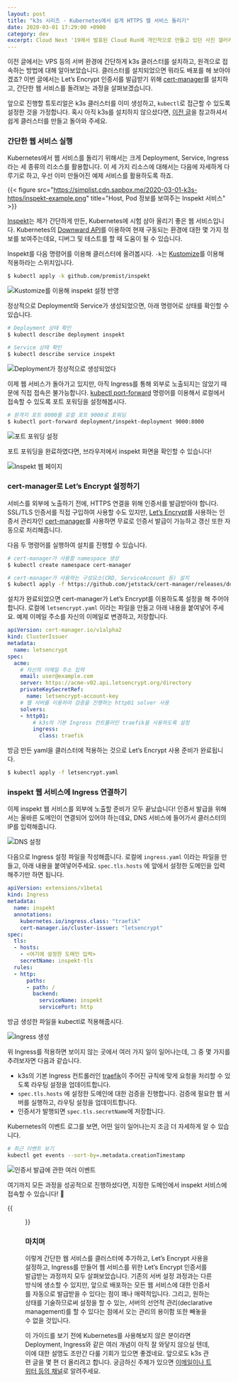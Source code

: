```yaml
---
layout: post
title: "k3s 시리즈 - Kubernetes에서 쉽게 HTTPS 웹 서비스 돌리기"
date: 2020-03-01 17:29:00 +0900
category: dev
excerpt: Cloud Next '19에서 발표된 Cloud Run에 개인적으로 만들고 있던 사진 갤러리 사이트를 옮겨보았습니다.
---
```


이전 글에서는 VPS 등의 서버 환경에 간단하게 k3s 클러스터를 설치하고, 원격으로 접속하는 방법에 대해 알아보았습니다. 클러스터를 설치되었으면 뭐라도 배포를 해 보아야겠죠? 이번 글에서는 Let’s Encrypt 인증서를 발급받기 위해 [cert-manager](https://cert-manager.io)를 설치하고, 간단한 웹 서비스를 돌려보는 과정을 살펴보겠습니다.

앞으로 진행할 튜토리얼은 k3s 클러스터를 이미 생성하고, `kubectl`로 접근할 수 있도록 설정한 것을 가정합니다. 혹시 아직 k3s를 설치하지 않으셨다면, [이전 글](https://si.mpli.st/dev/2020-01-01-easy-k8s-with-k3s/)을 참고하셔서 쉽게 클러스터를 만들고 돌아와 주세요.

### 간단한 웹 서비스 실행

Kubernetes에서 웹 서비스를 돌리기 위해서는 크게 Deployment, Service, Ingress라는 세 종류의 리소스를 활용합니다. 이 세 가지 리소스에 대해서는 다음에 자세하게 다루기로 하고, 우선 이미 만들어진 예제 서비스를 활용하도록 하죠.

{{< figure src="https://simplist.cdn.sapbox.me/2020-03-01-k3s-https/inspekt-example.png" title="Host, Pod 정보를 보여주는 Inspekt 서비스" >}}

[Inspekt](https://github.com/premist/inspekt)는 제가 간단하게 만든, Kubernetes에 시험 삼아 올리기 좋은 웹 서비스입니다. Kubernetes의 [Downward API](https://kubernetes.io/docs/tasks/inject-data-application/environment-variable-expose-pod-information/#the-downward-api)를 이용하여 현재 구동되는 환경에 대한 몇 가지 정보를 보여주는데요, 디버그 및 테스트를 할 때 도움이 될 수 있습니다.

Inspekt를 다음 명령어를 이용해 클러스터에 올려봅시다. `-k`는 [Kustomize](https://kustomize.io)를 이용해 적용하라는 스위치입니다.

```bash
$ kubectl apply -k github.com/premist/inspekt 
```

![Kustomize를 이용해 inspekt 설정 반영](https://simplist.cdn.sapbox.me/2020-03-01-k3s-https/inspekt-apply-k.png)

정상적으로 Deployment와 Service가 생성되었으면, 아래 명령어로 상태를 확인할 수 있습니다.
```bash
# Deployment 상태 확인
$ kubectl describe deployment inspekt

# Service 상태 확인
$ kubectl describe service inspekt
```

![Deployment가 정상적으로 생성되었다](https://simplist.cdn.sapbox.me/2020-03-01-k3s-https/inspekt-describe-deployment-inspekt.png)

이제 웹 서비스가 돌아가고 있지만, 아직 Ingress를 통해 외부로 노출되지는 않았기 때문에 직접 접속은 불가능합니다. [kubectl port-forward](https://kubectl.docs.kubernetes.io/pages/container_debugging/port_forward_to_pods.html) 명령어를 이용해서 로컬에서 접속할 수 있도록 포트 포워딩을 설정해봅시다.

```bash
# 원격지 포트 8000를 로컬 포트 9000로 포워딩
$ kubectl port-forward deployment/inspekt-deployment 9000:8000
```

![포트 포워딩 설정](https://simplist.cdn.sapbox.me/2020-03-01-k3s-https/kubectl-port-forward.png)

포트 포워딩을 완료하였다면, 브라우저에서 inspekt 화면을 확인할 수 있습니다!

![Inspekt 웹 페이지](https://simplist.cdn.sapbox.me/2020-03-01-k3s-https/inspekt-port-forwarded.png)


### cert-manager로 Let’s Encrypt 설정하기

서비스를 외부에 노출하기 전에, HTTPS 연결을 위해 인증서를 발급받아야 합니다. SSL/TLS 인증서를 직접 구입하여 사용할 수도 있지만, [Let’s Encrypt](https://letsencrypt.org)를 사용하는 인증서 관리자인 [cert-manager](https://cert-manager.io)를 사용하면 무료로 인증서 발급이 가능하고 갱신 또한 자동으로 처리해줍니다.

다음 두 명령어를 실행하여 설치를 진행할 수 있습니다.

```bash
# cert-manager가 사용할 namespace 생성
$ kubectl create namespace cert-manager

# cert-manager가 사용하는 구성요소(CRD, ServiceAccount 등) 설치
$ kubectl apply -f https://github.com/jetstack/cert-manager/releases/download/v0.13.1/cert-manager.yaml
```

설치가 완료되었으면 cert-manager가 Let’s Encrypt를 이용하도록 설정을 해 주어야 합니다. 로컬에 `letsencrypt.yaml` 이라는 파일을 만들고 아래 내용을 붙여넣어 주세요. 예제 이메일 주소를 자신의 이메일로 변경하고, 저장합니다.

```yaml
apiVersion: cert-manager.io/v1alpha2
kind: ClusterIssuer
metadata:
  name: letsencrypt
spec:
  acme:
    # 자신의 이메일 주소 입력
    email: user@example.com
    server: https://acme-v02.api.letsencrypt.org/directory
    privateKeySecretRef:
      name: letsencrypt-account-key
    # 웹 서버를 이용하여 검증을 진행하는 http01 solver 사용 
    solvers:
    - http01:
        # k3s의 기본 Ingress 컨트롤러인 traefik을 사용하도록 설정
        ingress:
          class: traefik
```

방금 만든 yaml을 클러스터에 적용하는 것으로 Let’s Encrypt 사용 준비가 완료됩니다.

```bash
$ kubectl apply -f letsencrypt.yaml
```

### inspekt 웹 서비스에 Ingress 연결하기

이제 inspekt 웹 서비스를 외부에 노출할 준비가 모두 끝났습니다! 인증서 발급을 위해서는 올바른 도메인이 연결되어 있어야 하는데요, DNS 서비스에 들어가서 클러스터의 IP를 입력해줍니다.

![DNS 설정](https://simplist.cdn.sapbox.me/2020-03-01-k3s-https/dns-connect.png)

다음으로 Ingress 설정 파일을 작성해줍니다. 로컬에 `ingress.yaml` 이라는 파일을 만들고, 아래 내용을 붙여넣어주세요. `spec.tls.hosts` 에 앞에서 설정한 도메인을 입력해주기만 하면 됩니다.

```yaml
apiVersion: extensions/v1beta1
kind: Ingress
metadata:
  name: inspekt
  annotations:
    kubernetes.io/ingress.class: "traefik"
    cert-manager.io/cluster-issuer: "letsencrypt"
spec:
  tls:
  - hosts:
    - <여기에 설정한 도메인 입력>
    secretName: inspekt-tls
  rules:
  - http:
      paths:
      - path: /
        backend:
          serviceName: inspekt
          servicePort: http
```

방금 생성한 파일을 kubectl로 적용해줍시다.

![Ingress 생성](https://simplist.cdn.sapbox.me/2020-03-01-k3s-https/ingress-apply.png)

위 Ingress를 적용하면 보이지 않는 곳에서 여러 가지 일이 일어나는데, 그 중 몇 가지를 추려보자면 다음과 같습니다.

- k3s의 기본 Ingress 컨트롤러인 [traefik](https://docs.traefik.io)이 주어진 규칙에 맞게 요청을 처리할 수 있도록 라우팅 설정을 업데이트합니다.
- `spec.tls.hosts` 에 설정한 도메인에 대한 검증을 진행합니다. 검증에 필요한 웹 서버를 실행하고, 라우팅 설정을 업데이트합니다.
- 인증서가 발행되면 `spec.tls.secretName`에 저장합니다.

Kubernetes의 이벤트 로그를 보면, 어떤 일이 일어나는지 조금 더 자세하게 알 수 있습니다.

```bash
# 최근 이벤트 보기
kubectl get events --sort-by=.metadata.creationTimestamp
```

![인증서 발급에 관한 여러 이벤트](https://simplist.cdn.sapbox.me/2020-03-01-k3s-https/kubectl-events.png)

여기까지 모든 과정을 성공적으로 진행하셨다면, 지정한 도메인에서 inspekt 서비스에 접속할 수 있습니다! 🎉

{{<figure src="https://simplist.cdn.sapbox.me/2020-03-01-k3s-https/inspekt-with-https-and-domain.png" title="HTTPS로 접속이 되는 것을 확인할 수 있다" >}}


### 마치며

이렇게 간단한 웹 서비스를 클러스터에 추가하고, Let’s Encrypt 사용을 설정하고, Ingress를 만들어 웹 서비스를 위한 Let’s Encrypt 인증서를 발급받는 과정까지 모두 살펴보았습니다. 기존의 서버 설정 과정과는 다른 방식에 생소할 수 있지만, 앞으로 배포하는 모든 웹 서비스에 대한 인증서를 자동으로 발급받을 수 있다는 점이 꽤나 매력적입니다. 그리고, 원하는 상태를 기술하므로써 설정을 할 수 있는, 서버의 선언적 관리(declarative management)를 할 수 있다는 점에서 오는 관리의 용이함 또한 빼놓을 수 없을 것입니다.

이 가이드를 보기 전에 Kubernetes를 사용해보지 않은 분이라면 Deployment, Ingress와 같은 여러 개념이 아직 잘 와닿지 않으실 텐데, 이에 대한 설명도 조만간 다룰 기회가 있으면 좋겠네요. 앞으로도 k3s 관련 글을 몇 편 더 올리려고 합니다. 궁금하신 주제가 있으면 [이메일이나 트위터 등의 채널](https://premi.st/)로 알려주세요.
